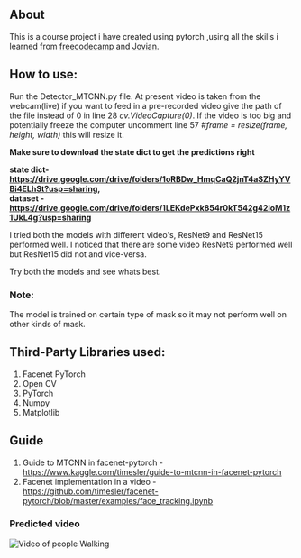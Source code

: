 ## About
This is a course project i have created using pytorch ,using all the skills i learned
from [freecodecamp](https://www.freecodecamp.org/) and [Jovian](https://www.jovian.ml/).

## How to use:
Run the Detector_MTCNN.py file. At present video is taken from the webcam(live) if you want
to feed in a pre-recorded video give the path of the file instead of 0 in line 28 *cv.VideoCapture(0)*.
If the video is too big and potentially freeze the computer uncomment line 57 *#frame = resize(frame, height, width)* 
this will resize it.

**Make sure to download the state dict to get the predictions right**

**state dict- https://drive.google.com/drive/folders/1oRBDw_HmqCaQ2jnT4aSZHyYVBi4ELhSt?usp=sharing,    
dataset - https://drive.google.com/drive/folders/1LEKdePxk854r0kT542g42loM1z1UkL4g?usp=sharing**

I tried both the models with different video's, ResNet9 and ResNet15 performed well.
I noticed that there are some video ResNet9 performed well but ResNet15 did not and vice-versa.

Try both the models and see whats best.

### Note: 
The model is trained on certain type of mask so it may not perform well on other kinds of mask.

## Third-Party Libraries used:
1. Facenet PyTorch
2. Open CV
3. PyTorch
4. Numpy
5. Matplotlib

## Guide
1. Guide to MTCNN in facenet-pytorch - https://www.kaggle.com/timesler/guide-to-mtcnn-in-facenet-pytorch
2. Facenet implementation in a video - https://github.com/timesler/facenet-pytorch/blob/master/examples/face_tracking.ipynb

### Predicted video
![Video of people Walking](https://drive.google.com/file/d/1uhjCOqbTPS8c2le4Tt3c696QAzJ7nVyv/view?usp=sharing)

